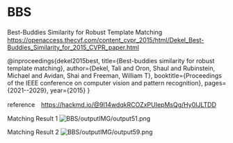 # BBS

Best-Buddies Similarity for Robust Template Matching　https://openaccess.thecvf.com/content_cvpr_2015/html/Dekel_Best-Buddies_Similarity_for_2015_CVPR_paper.html

@inproceedings{dekel2015best,
  title={Best-buddies similarity for robust template matching},
  author={Dekel, Tali and Oron, Shaul and Rubinstein, Michael and Avidan, Shai and Freeman, William T},
  booktitle={Proceedings of the IEEE conference on computer vision and pattern recognition},
  pages={2021--2029},
  year={2015}
}

reference　https://hackmd.io/@9l14wdqkRCOZxPUIepMsQg/Hy0IJLTDD


Matching Result 1
![BBS/outputIMG/output51.png](https://github.com/tagamirina/BBS/blob/main/outputIMG/output51.png)

Matching Result 2
![BBS/outputIMG/output59.png](https://github.com/tagamirina/BBS/blob/main/outputIMG/output59.png)
